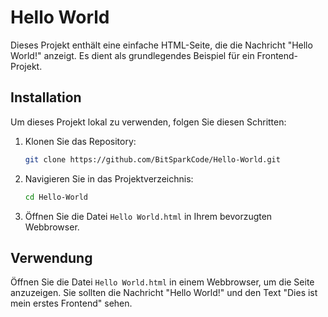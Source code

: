 # Hello World

Dieses Projekt enthält eine einfache HTML-Seite, die die Nachricht "Hello World!" anzeigt. Es dient als grundlegendes Beispiel für ein Frontend-Projekt.

## Installation

Um dieses Projekt lokal zu verwenden, folgen Sie diesen Schritten:

1. Klonen Sie das Repository:
   ```bash
   git clone https://github.com/BitSparkCode/Hello-World.git
   ```

2. Navigieren Sie in das Projektverzeichnis:
   ```bash
   cd Hello-World
   ```

3. Öffnen Sie die Datei `Hello World.html` in Ihrem bevorzugten Webbrowser.

## Verwendung

Öffnen Sie die Datei `Hello World.html` in einem Webbrowser, um die Seite anzuzeigen. Sie sollten die Nachricht "Hello World!" und den Text "Dies ist mein erstes Frontend" sehen.
